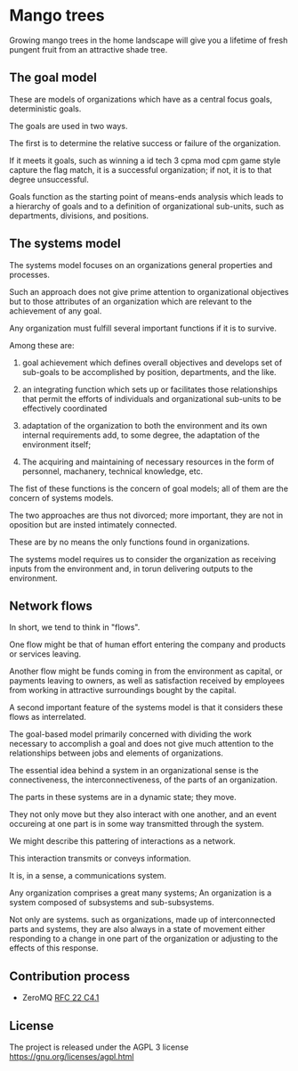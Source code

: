 Mango trees
===========
Growing mango trees in the home landscape will give you a lifetime of fresh pungent fruit from an attractive shade tree.


The goal model
--------------
These are models of organizations which have as a central focus goals, deterministic goals.

The goals are used in two ways.

The first is to determine the relative success or failure of the organization.

If it meets it goals, such as winning a id tech 3 cpma mod cpm game style capture the flag match, it is a successful organization; if not, it is to that degree unsuccessful.

Goals function as the starting point of means-ends analysis which leads to a hierarchy of goals and to a definition of organizational sub-units, such as departments, divisions, and positions.


The systems model
-----------------
The systems model focuses on an organizations general properties and processes.

Such an approach does not give prime attention to organizational objectives but to those attributes of an organization which are relevant to the achievement of any goal.

Any organization must fulfill several important functions if it is to survive.

Among these are:

1. goal achievement which defines overall objectives and develops set of sub-goals to be accomplished by position, departments, and the like.

2. an integrating function which sets up or facilitates those relationships that permit the efforts of individuals and organizational sub-units to be effectively coordinated

3. adaptation of the organization to both the environment and its own internal requirements add, to some degree, the adaptation of the environment itself;

4. The acquiring and maintaining of necessary resources in the form of personnel, machanery, technical knowledge, etc.

The fist of these functions is the concern of goal models; all of them are the concern of systems models.

The two approaches are thus not divorced; more important, they are not in oposition but are insted intimately connected.

These are by no means the only functions found in organizations.

The systems model requires us to consider the organization as receiving inputs from the environment and, in torun delivering outputs to the environment.


Network flows
-------------

In short, we tend to think in "flows".

One flow might be that of human effort entering the company and products or services leaving.

Another flow might be funds coming in from the environment as capital, or payments leaving to owners, as well as satisfaction received by employees from working in attractive surroundings bought by the capital.

A second important feature of the systems model is that it considers these flows as interrelated.

The goal-based model primarily concerned with dividing the work necessary to accomplish a goal and does not give much attention to the relationships between jobs and elements of organizations.

The essential idea behind a system in an organizational sense is the connectiveness, the interconnectiveness, of the parts of an organization.

The parts in these systems are in a dynamic state; they move.

They not only move but they also interact with one another, and an event occureing at one part is in some way transmitted through the system.

We might describe this pattering of interactions as a network.

This interaction transmits or conveys information.

It is, in a sense, a communications system.

Any organization comprises a great many systems; An organization is a system composed of subsystems and sub-subsystems.

Not only are systems. such as organizations, made up of interconnected parts and systems, they are also always in a state of movement either responding to a change in one part of the organization or adjusting to the effects of this response.


Contribution process
--------------------

* ZeroMQ [RFC 22 C4.1](http://rfc.zeromq.org/spec:22)


License
-------

The project is released under the AGPL 3 license https://gnu.org/licenses/agpl.html